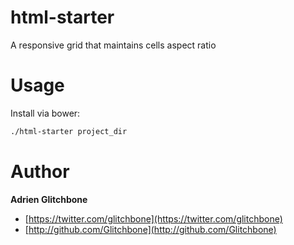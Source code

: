 html-starter
============

A responsive grid that maintains cells aspect ratio

Usage
=====

Install via bower:

```sh
./html-starter project_dir
```

Author
======

**Adrien Glitchbone**

+ [https://twitter.com/glitchbone](https://twitter.com/glitchbone)
+ [http://github.com/Glitchbone](http://github.com/Glitchbone)